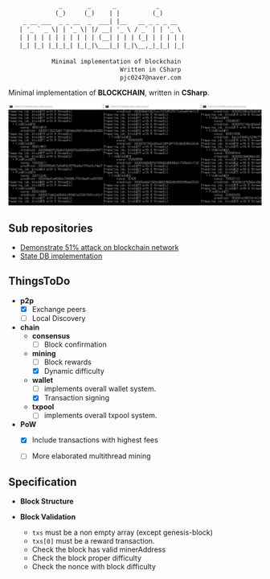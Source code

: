                   _       _      _           _       
                 (_)     (_)    | |         (_)      
        _ __ ___  _ _ __  _  ___| |__   __ _ _ _ __  
       | '_ ` _ \| | '_ \| |/ __| '_ \ / _` | | '_ \ 
       | | | | | | | | | | | (__| | | | (_| | | | | |
       |_| |_| |_|_|_| |_|_|\___|_| |_|\__,_|_|_| |_|
      
                Minimal implementation of blockchain
                                   Written in CSharp
                                   pjc0247@naver.com
      

Minimal implementation of __BLOCKCHAIN__, written in __CSharp__.

![a](prev.gif)

Sub repositories
----
* [Demonstrate 51% attack on blockchain network](https://github.com/pjc0247/minichain_51attack_demo)
* [State DB implementation](https://github.com/pjc0247/minichain_state_db)

ThingsToDo
----
* __p2p__
  * [x] Exchange peers
  * [ ] Local Discovery
* __chain__
  * __consensus__
    * [ ] Block confirmation
  * __mining__
    * [ ] Block rewards
    * [x] Dynamic difficulty
  * __wallet__
    * [ ] implements overall wallet system.
    * [x] Transaction signing
  * __txpool__
    * [ ] implements overall txpool system.
* __PoW__
  * [x] Include transactions with highest fees
  * [ ] More elaborated multithread mining


Specification
----
* __Block Structure__

* __Block Validation__
  * `txs` must be a non empty array (except genesis-block)
  * `txs[0]` must be a reward transaction.
  * Check the block has valid minerAddress
  * Check the block proper difficulty
  * Check the nonce with block difficulty
